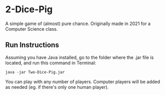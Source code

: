 # 2-Dice-Pig
A simple game of (almost) pure chance. Originally made in 2021 for a Computer Science class.

## Run Instructions
Assuming you have Java installed, go to the folder where the .jar file is located, and run this command in Terminal:
```
java -jar Two-Dice-Pig.jar
```
You can play with any number of players. Computer players will be added as needed (eg. if there's only one human player).